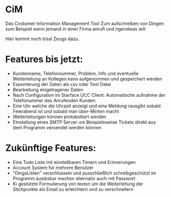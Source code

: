 # CiM
Das Costumer Information Management Tool
Zum aufschreiben von Dingen zum Beispiel wenn jemand in einer Firma anruft und irgendwas will

Hier kommt noch bissl Zeugs dazu.
# Features bis jetzt:
- Kundenname, Telefonnummer, Problem, Info und eventuelle Weiterleitung an Kollegen kann aufgenommen und gespeichert werden
- Exportierung der Daten als csv oder Text Datei
- Bearbeitung eingetragener Daten
- Nach Configuration im Starface UCC Client: Automatische aufnahme der Telefonummer des Anrufenden Kunden
- Eine Uhr welche die Uhrzeit anzeigt und eine Meldung rausgibt sobald Feierabend ist und sobald man über-Minten macht
- Weiterleitungen können protokolliert werden
- Einstellung eines SMTP Server um Beispielsweise Tickets direkt aus dem Programm versendet werden können

# Zukünftige Features:
- Eine Todo Liste mit einstellbaren Timern und Erinnerungen
- Account System für mehrere Benutzer
- "DingsListen" verschlüsseln und ausschließlich schreibgeschützt im Programm auslesbar machen alternativ auch mit Passwort
- Ki gestützte Formulierung von texten um die Weiterleitung der Stichpunkte als Email zu erleichtern und zu verschnellern
  
